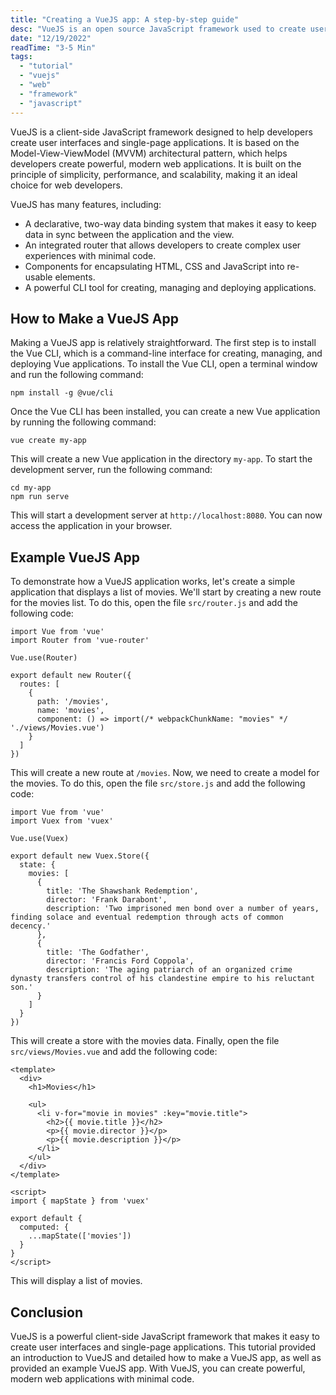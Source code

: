 ```yaml
---
title: "Creating a VueJS app: A step-by-step guide"
desc: "VueJS is an open source JavaScript framework used to create user interfaces and single-page applications. It is designed with a focus on simplicity, performance, and scalability, making it a great choice for web developers. This tutorial will provide an introduction to VueJS and detail how to make a VueJS app, as well as provide an example VueJS app."
date: "12/19/2022"
readTime: "3-5 Min"
tags:
  - "tutorial"
  - "vuejs"
  - "web"
  - "framework"
  - "javascript"
---
```


VueJS is a client-side JavaScript framework designed to help developers create user interfaces and single-page applications. It is based on the Model-View-ViewModel (MVVM) architectural pattern, which helps developers create powerful, modern web applications. It is built on the principle of simplicity, performance, and scalability, making it an ideal choice for web developers. 

VueJS has many features, including: 

- A declarative, two-way data binding system that makes it easy to keep data in sync between the application and the view. 
- An integrated router that allows developers to create complex user experiences with minimal code. 
- Components for encapsulating HTML, CSS and JavaScript into re-usable elements. 
- A powerful CLI tool for creating, managing and deploying applications. 

## How to Make a VueJS App

Making a VueJS app is relatively straightforward. The first step is to install the Vue CLI, which is a command-line interface for creating, managing, and deploying Vue applications. To install the Vue CLI, open a terminal window and run the following command:

```
npm install -g @vue/cli
```

Once the Vue CLI has been installed, you can create a new Vue application by running the following command:

```
vue create my-app
```

This will create a new Vue application in the directory `my-app`. To start the development server, run the following command:

```
cd my-app
npm run serve
```

This will start a development server at `http://localhost:8080`. You can now access the application in your browser.

## Example VueJS App

To demonstrate how a VueJS application works, let's create a simple application that displays a list of movies. We'll start by creating a new route for the movies list. To do this, open the file `src/router.js` and add the following code:

```
import Vue from 'vue'
import Router from 'vue-router'

Vue.use(Router)

export default new Router({
  routes: [
    {
      path: '/movies',
      name: 'movies',
      component: () => import(/* webpackChunkName: "movies" */ './views/Movies.vue')
    }
  ]
})
```

This will create a new route at `/movies`. Now, we need to create a model for the movies. To do this, open the file `src/store.js` and add the following code:

```
import Vue from 'vue'
import Vuex from 'vuex'

Vue.use(Vuex)

export default new Vuex.Store({
  state: {
    movies: [
      {
        title: 'The Shawshank Redemption',
        director: 'Frank Darabont',
        description: 'Two imprisoned men bond over a number of years, finding solace and eventual redemption through acts of common decency.'
      },
      {
        title: 'The Godfather',
        director: 'Francis Ford Coppola',
        description: 'The aging patriarch of an organized crime dynasty transfers control of his clandestine empire to his reluctant son.'
      }
    ]
  }
})
```

This will create a store with the movies data. Finally, open the file `src/views/Movies.vue` and add the following code:

```
<template>
  <div>
    <h1>Movies</h1>

    <ul>
      <li v-for="movie in movies" :key="movie.title">
        <h2>{{ movie.title }}</h2>
        <p>{{ movie.director }}</p>
        <p>{{ movie.description }}</p>
      </li>
    </ul>
  </div>
</template>

<script>
import { mapState } from 'vuex'

export default {
  computed: {
    ...mapState(['movies'])
  }
}
</script>
```

This will display a list of movies.

## Conclusion

VueJS is a powerful client-side JavaScript framework that makes it easy to create user interfaces and single-page applications. This tutorial provided an introduction to VueJS and detailed how to make a VueJS app, as well as provided an example VueJS app. With VueJS, you can create powerful, modern web applications with minimal code.